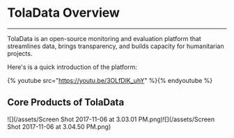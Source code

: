 # TolaData Overview

---

TolaData is an open-source monitoring and evaluation platform that streamlines data, brings transparency, and builds capacity for humanitarian projects.

Here's is a quick introduction of the platform:

{% youtube src="https://youtu.be/3OLfDlK_uhY" %}{% endyoutube %}

## Core Products of TolaData

![](/assets/Screen Shot 2017-11-06 at 3.03.01 PM.png)![](/assets/Screen Shot 2017-11-06 at 3.04.50 PM.png)

